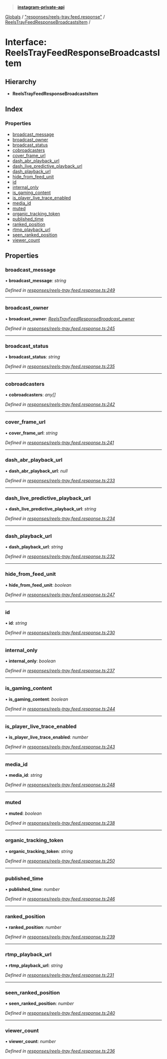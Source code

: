 > **[instagram-private-api](../README.md)**

[Globals](../README.md) / ["responses/reels-tray.feed.response"](../modules/_responses_reels_tray_feed_response_.md) / [ReelsTrayFeedResponseBroadcastsItem](_responses_reels_tray_feed_response_.reelstrayfeedresponsebroadcastsitem.md) /

# Interface: ReelsTrayFeedResponseBroadcastsItem

## Hierarchy

* **ReelsTrayFeedResponseBroadcastsItem**

## Index

### Properties

* [broadcast_message](_responses_reels_tray_feed_response_.reelstrayfeedresponsebroadcastsitem.md#broadcast_message)
* [broadcast_owner](_responses_reels_tray_feed_response_.reelstrayfeedresponsebroadcastsitem.md#broadcast_owner)
* [broadcast_status](_responses_reels_tray_feed_response_.reelstrayfeedresponsebroadcastsitem.md#broadcast_status)
* [cobroadcasters](_responses_reels_tray_feed_response_.reelstrayfeedresponsebroadcastsitem.md#cobroadcasters)
* [cover_frame_url](_responses_reels_tray_feed_response_.reelstrayfeedresponsebroadcastsitem.md#cover_frame_url)
* [dash_abr_playback_url](_responses_reels_tray_feed_response_.reelstrayfeedresponsebroadcastsitem.md#dash_abr_playback_url)
* [dash_live_predictive_playback_url](_responses_reels_tray_feed_response_.reelstrayfeedresponsebroadcastsitem.md#dash_live_predictive_playback_url)
* [dash_playback_url](_responses_reels_tray_feed_response_.reelstrayfeedresponsebroadcastsitem.md#dash_playback_url)
* [hide_from_feed_unit](_responses_reels_tray_feed_response_.reelstrayfeedresponsebroadcastsitem.md#hide_from_feed_unit)
* [id](_responses_reels_tray_feed_response_.reelstrayfeedresponsebroadcastsitem.md#id)
* [internal_only](_responses_reels_tray_feed_response_.reelstrayfeedresponsebroadcastsitem.md#internal_only)
* [is_gaming_content](_responses_reels_tray_feed_response_.reelstrayfeedresponsebroadcastsitem.md#is_gaming_content)
* [is_player_live_trace_enabled](_responses_reels_tray_feed_response_.reelstrayfeedresponsebroadcastsitem.md#is_player_live_trace_enabled)
* [media_id](_responses_reels_tray_feed_response_.reelstrayfeedresponsebroadcastsitem.md#media_id)
* [muted](_responses_reels_tray_feed_response_.reelstrayfeedresponsebroadcastsitem.md#muted)
* [organic_tracking_token](_responses_reels_tray_feed_response_.reelstrayfeedresponsebroadcastsitem.md#organic_tracking_token)
* [published_time](_responses_reels_tray_feed_response_.reelstrayfeedresponsebroadcastsitem.md#published_time)
* [ranked_position](_responses_reels_tray_feed_response_.reelstrayfeedresponsebroadcastsitem.md#ranked_position)
* [rtmp_playback_url](_responses_reels_tray_feed_response_.reelstrayfeedresponsebroadcastsitem.md#rtmp_playback_url)
* [seen_ranked_position](_responses_reels_tray_feed_response_.reelstrayfeedresponsebroadcastsitem.md#seen_ranked_position)
* [viewer_count](_responses_reels_tray_feed_response_.reelstrayfeedresponsebroadcastsitem.md#viewer_count)

## Properties

###  broadcast_message

• **broadcast_message**: *string*

*Defined in [responses/reels-tray.feed.response.ts:249](https://github.com/dilame/instagram-private-api/blob/e9c516c/src/responses/reels-tray.feed.response.ts#L249)*

___

###  broadcast_owner

• **broadcast_owner**: *[ReelsTrayFeedResponseBroadcast_owner](_responses_reels_tray_feed_response_.reelstrayfeedresponsebroadcast_owner.md)*

*Defined in [responses/reels-tray.feed.response.ts:245](https://github.com/dilame/instagram-private-api/blob/e9c516c/src/responses/reels-tray.feed.response.ts#L245)*

___

###  broadcast_status

• **broadcast_status**: *string*

*Defined in [responses/reels-tray.feed.response.ts:235](https://github.com/dilame/instagram-private-api/blob/e9c516c/src/responses/reels-tray.feed.response.ts#L235)*

___

###  cobroadcasters

• **cobroadcasters**: *any[]*

*Defined in [responses/reels-tray.feed.response.ts:242](https://github.com/dilame/instagram-private-api/blob/e9c516c/src/responses/reels-tray.feed.response.ts#L242)*

___

###  cover_frame_url

• **cover_frame_url**: *string*

*Defined in [responses/reels-tray.feed.response.ts:241](https://github.com/dilame/instagram-private-api/blob/e9c516c/src/responses/reels-tray.feed.response.ts#L241)*

___

###  dash_abr_playback_url

• **dash_abr_playback_url**: *null*

*Defined in [responses/reels-tray.feed.response.ts:233](https://github.com/dilame/instagram-private-api/blob/e9c516c/src/responses/reels-tray.feed.response.ts#L233)*

___

###  dash_live_predictive_playback_url

• **dash_live_predictive_playback_url**: *string*

*Defined in [responses/reels-tray.feed.response.ts:234](https://github.com/dilame/instagram-private-api/blob/e9c516c/src/responses/reels-tray.feed.response.ts#L234)*

___

###  dash_playback_url

• **dash_playback_url**: *string*

*Defined in [responses/reels-tray.feed.response.ts:232](https://github.com/dilame/instagram-private-api/blob/e9c516c/src/responses/reels-tray.feed.response.ts#L232)*

___

###  hide_from_feed_unit

• **hide_from_feed_unit**: *boolean*

*Defined in [responses/reels-tray.feed.response.ts:247](https://github.com/dilame/instagram-private-api/blob/e9c516c/src/responses/reels-tray.feed.response.ts#L247)*

___

###  id

• **id**: *string*

*Defined in [responses/reels-tray.feed.response.ts:230](https://github.com/dilame/instagram-private-api/blob/e9c516c/src/responses/reels-tray.feed.response.ts#L230)*

___

###  internal_only

• **internal_only**: *boolean*

*Defined in [responses/reels-tray.feed.response.ts:237](https://github.com/dilame/instagram-private-api/blob/e9c516c/src/responses/reels-tray.feed.response.ts#L237)*

___

###  is_gaming_content

• **is_gaming_content**: *boolean*

*Defined in [responses/reels-tray.feed.response.ts:244](https://github.com/dilame/instagram-private-api/blob/e9c516c/src/responses/reels-tray.feed.response.ts#L244)*

___

###  is_player_live_trace_enabled

• **is_player_live_trace_enabled**: *number*

*Defined in [responses/reels-tray.feed.response.ts:243](https://github.com/dilame/instagram-private-api/blob/e9c516c/src/responses/reels-tray.feed.response.ts#L243)*

___

###  media_id

• **media_id**: *string*

*Defined in [responses/reels-tray.feed.response.ts:248](https://github.com/dilame/instagram-private-api/blob/e9c516c/src/responses/reels-tray.feed.response.ts#L248)*

___

###  muted

• **muted**: *boolean*

*Defined in [responses/reels-tray.feed.response.ts:238](https://github.com/dilame/instagram-private-api/blob/e9c516c/src/responses/reels-tray.feed.response.ts#L238)*

___

###  organic_tracking_token

• **organic_tracking_token**: *string*

*Defined in [responses/reels-tray.feed.response.ts:250](https://github.com/dilame/instagram-private-api/blob/e9c516c/src/responses/reels-tray.feed.response.ts#L250)*

___

###  published_time

• **published_time**: *number*

*Defined in [responses/reels-tray.feed.response.ts:246](https://github.com/dilame/instagram-private-api/blob/e9c516c/src/responses/reels-tray.feed.response.ts#L246)*

___

###  ranked_position

• **ranked_position**: *number*

*Defined in [responses/reels-tray.feed.response.ts:239](https://github.com/dilame/instagram-private-api/blob/e9c516c/src/responses/reels-tray.feed.response.ts#L239)*

___

###  rtmp_playback_url

• **rtmp_playback_url**: *string*

*Defined in [responses/reels-tray.feed.response.ts:231](https://github.com/dilame/instagram-private-api/blob/e9c516c/src/responses/reels-tray.feed.response.ts#L231)*

___

###  seen_ranked_position

• **seen_ranked_position**: *number*

*Defined in [responses/reels-tray.feed.response.ts:240](https://github.com/dilame/instagram-private-api/blob/e9c516c/src/responses/reels-tray.feed.response.ts#L240)*

___

###  viewer_count

• **viewer_count**: *number*

*Defined in [responses/reels-tray.feed.response.ts:236](https://github.com/dilame/instagram-private-api/blob/e9c516c/src/responses/reels-tray.feed.response.ts#L236)*